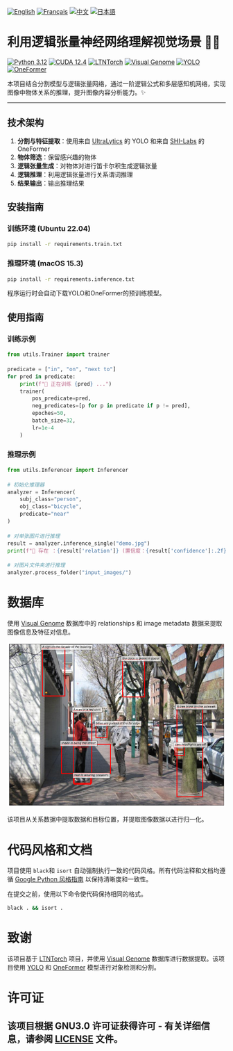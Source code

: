 [![English](https://cdn3.iconfinder.com/data/icons/142-mini-country-flags-16x16px/32/flag-usa2x.png)](/README.md)
[![Français](https://cdn3.iconfinder.com/data/icons/142-mini-country-flags-16x16px/32/flag-france2x.png)](/README/README_fr_FR.md)
[![中文](https://cdn3.iconfinder.com/data/icons/142-mini-country-flags-16x16px/32/flag-china2x.png)](/README/README_zh_CN.md)
[![日本語](https://cdn3.iconfinder.com/data/icons/142-mini-country-flags-16x16px/32/flag-japan2x.png)](/README/README_ja_JP.md)

# 利用逻辑张量神经网络理解视觉场景 🚀🤖

[![Python 3.12](https://img.shields.io/badge/Python-3.12-blue?style=flat-square)](https://www.python.org)
[![CUDA 12.4](https://img.shields.io/badge/CUDA-12.4-red?style=flat-square)](https://developer.nvidia.com/cuda-toolkit)
[![LTNTorch](https://img.shields.io/badge/Project-LTNTorch-9cf?style=flat-square)](https://github.com/tommasocarraro/LTNtorch)
[![Visual Genome](https://img.shields.io/badge/Data-Visual%20Genome-yellow?style=flat-square)](https://homes.cs.washington.edu/~ranjay/visualgenome/index.html)
[![YOLO](https://img.shields.io/badge/Detection-YOLO-orange?style=flat-square)](https://github.com/ultralytics/ultralytics)
[![OneFormer](https://img.shields.io/badge/Segmentation-OneFormer-brightgreen?style=flat-square)](https://github.com/SHI-Labs/OneFormer)

本项目结合分割模型与逻辑张量网络，通过一阶逻辑公式和多层感知机网络，实现图像中物体关系的推理，提升图像内容分析能力。✨

---

## 技术架构

1. **分割与特征提取**：使用来自 [UltraLytics](https://docs.ultralytics.com) 的 YOLO 和来自 [SHI-Labs](https://www.shi-labs.com) 的 OneFormer
2. **物体筛选**：保留感兴趣的物体  
3. **逻辑张量生成**：对物体对进行笛卡尔积生成逻辑张量  
4. **逻辑推理**：利用逻辑张量进行关系谓词推理  
5. **结果输出**：输出推理结果


## 安装指南

### 训练环境 (Ubuntu 22.04)
```bash
pip install -r requirements.train.txt
```

### 推理环境 (macOS 15.3)
```bash
pip install -r requirements.inference.txt
```

程序运行时会自动下载YOLO和OneFormer的预训练模型。

## 使用指南

### 训练示例
```Python
from utils.Trainer import trainer

predicate = ["in", "on", "next to"]
for pred in predicate:
    print(f"🚂 正在训练 {pred} ...")
    trainer(
        pos_predicate=pred,
        neg_predicates=[p for p in predicate if p != pred],
        epoches=50,
        batch_size=32,
        lr=1e-4
    )
```

### 推理示例
```Python
from utils.Inferencer import Inferencer

# 初始化推理器
analyzer = Inferencer(
    subj_class="person",
    obj_class="bicycle",
    predicate="near"
)

# 对单张图片进行推理
result = analyzer.inference_single("demo.jpg")
print(f"🔎 存在 ：{result['relation']} (置信度：{result['confidence']:.2f})")

# 对图片文件夹进行推理
analyzer.process_folder("input_images/")
```

# 数据库
使用 [Visual Genome](https://homes.cs.washington.edu/~ranjay/visualgenome/index.html) 数据库中的 relationships 和 image metadata 数据来提取图像信息及特征对信息。

![Visual Genole 示例](/README/images/Visual_Genome.png)

该项目从关系数据中提取数据和目标位置，并提取图像数据以进行归一化。

# 代码风格和文档
项目使用 ```black```和 ```isort``` 自动强制执行一致的代码风格。所有代码注释和文档均遵循 [Google Python 风格指南](https://google.github.io/styleguide/) 以保持清晰度和一致性。

在提交之前，使用以下命令使代码保持相同的格式。
```bash
black . && isort .
```
# 致谢
该项目基于 [LTNTorch](https://github.com/tommasocarraro/LTNtorch) 项目，并使用 [Visual Genome](https://homes.cs.washington.edu/~ranjay/visualgenome/api_beginners_tutorial.html) 数据库进行数据提取。该项目使用 [YOLO](https://doc.ultralytics.com) 和 [OneFormer](https://www.shi-labs.com) 模型进行对象检测和分割。

# 许可证
该项目根据 GNU3.0 许可证获得许可 - 有关详细信息，请参阅 [LICENSE](/LICENSE) 文件。
---

